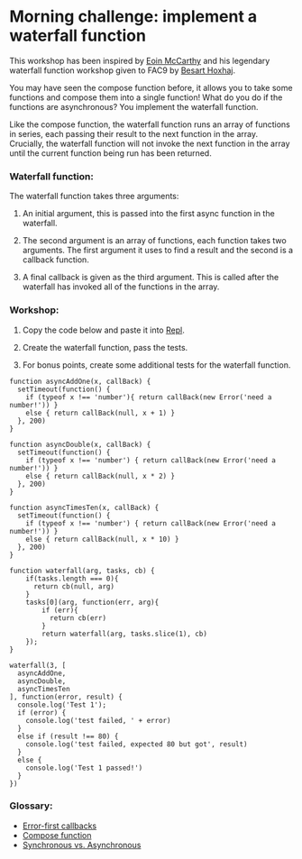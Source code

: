 # Morning challenge: implement a waterfall function
This workshop has been inspired by [Eoin McCarthy](https://github.com/des-des) and his legendary waterfall function workshop given to FAC9 by [Besart Hoxhaj](https://github.com/besarthoxhaj).

You may have seen the compose function before, it allows you to take some functions and compose them into a single function! 
What do you do if the functions are asynchronous? You implement the waterfall function. 

Like the compose function, the waterfall function runs an array of functions in series, each passing their result to the next function in the array. Crucially, the waterfall function will not invoke the next function in the array until the current function being run has been returned. 

### Waterfall function:
The waterfall function takes three arguments:

1) An initial argument, this is passed into the first async function in the waterfall.

2) The second argument is an array of functions, each function takes two arguments. The first argument it uses to find a result and the second is a callback function.

3) A final callback is given as the third argument. This is called after the waterfall has invoked all of the functions in the array.

### Workshop: 

1) Copy the code below and paste it into [Repl](https://repl.it/languages/javascript).

2) Create the waterfall function, pass the tests. 

3) For bonus points, create some additional tests for the waterfall function.

```
function asyncAddOne(x, callBack) {
  setTimeout(function() {
    if (typeof x !== 'number'){ return callBack(new Error('need a number!')) }
    else { return callBack(null, x + 1) }
  }, 200)
}

function asyncDouble(x, callBack) {
  setTimeout(function() {
    if (typeof x !== 'number') { return callBack(new Error('need a number!')) }
    else { return callBack(null, x * 2) }
  }, 200)
}

function asyncTimesTen(x, callBack) {
  setTimeout(function() {
    if (typeof x !== 'number') { return callBack(new Error('need a number!')) }
    else { return callBack(null, x * 10) }
  }, 200)
}

function waterfall(arg, tasks, cb) {
    if(tasks.length === 0){
      return cb(null, arg)
    }
    tasks[0](arg, function(err, arg){
        if (err){
          return cb(err)
        }
        return waterfall(arg, tasks.slice(1), cb) 
    });
}

waterfall(3, [
  asyncAddOne,
  asyncDouble,
  asyncTimesTen
], function(error, result) {
  console.log('Test 1');
  if (error) {
    console.log('test failed, ' + error)
  }
  else if (result !== 80) {
    console.log('test failed, expected 80 but got', result)
  }
  else {
    console.log('Test 1 passed!')
  }
})
```

### Glossary:
- [Error-first callbacks](http://fredkschott.com/post/2014/03/understanding-error-first-callbacks-in-node-js/)
- [Compose function](http://blakeembrey.com/articles/2014/01/compose-functions-javascript/)
- [Synchronous vs. Asynchronous](http://rowanmanning.com/posts/javascript-for-beginners-async/)
